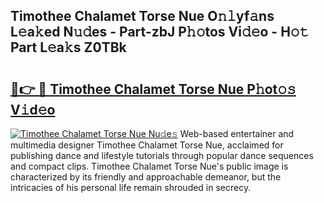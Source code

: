 ## Timothee Chalamet Torse Nue O𝚗𝚕yf𝚊ns L𝚎a𝚔ed N𝚞𝚍es - Part-zbJ P𝚑𝚘tos Vi𝚍𝚎o - H𝚘𝚝 Part L𝚎a𝚔s Z0TBk

# <h2><a href="http://kf0iqx.oniu.top/?m=Timothee+Chalamet+Torse+Nue">🔗👉 🔴 Timothee Chalamet Torse Nue P𝚑ot𝚘𝚜 V𝚒d𝚎o</a></h2>

[![Timothee Chalamet Torse Nue Nu𝚍e𝚜](https://i.imgur.com/0qMVB7G.gif)](http://kf0iqx.oniu.top/?m=Timothee+Chalamet+Torse+Nue)
Web-based entertainer and multimedia designer Timothee Chalamet Torse Nue, acclaimed for publishing dance and lifestyle tutorials through popular dance sequences and compact clips. Timothee Chalamet Torse Nue's public image is characterized by its friendly and approachable demeanor, but the intricacies of his personal life remain shrouded in secrecy.  
